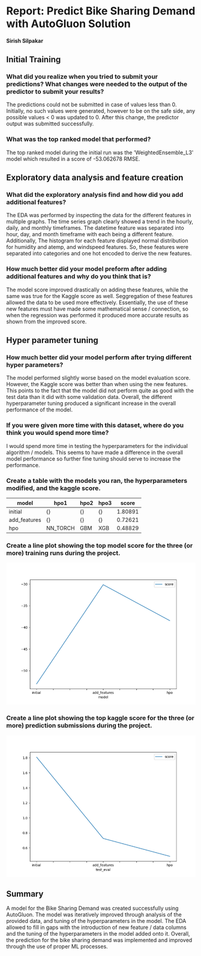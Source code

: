 # Report: Predict Bike Sharing Demand with AutoGluon Solution
#### Sirish Silpakar

## Initial Training
### What did you realize when you tried to submit your predictions? What changes were needed to the output of the predictor to submit your results?
The predictions could not be submitted in case of values less than 0. Initially, no such values were generated, however to be on the safe side, any possible values < 0 was updated to 0.
After this change, the predictor output was submitted successfully.

### What was the top ranked model that performed?
The top ranked model during the initial run was the 'WeightedEnsemble_L3' model which resulted in a score of -53.062678 RMSE. 

## Exploratory data analysis and feature creation
### What did the exploratory analysis find and how did you add additional features?
The EDA was performed by inspecting the data for the different features in multiple graphs. The time series graph clearly showed a trend in the hourly, daily, and monthly timeframes. The datetime feature was separated into hour, day, and month timeframe with each being a different feature.
Additionally, The histogram for each feature displayed normal distribution for humidity and atemp, and windspeed features. So, these features were separated into categories and one hot encoded to derive the new features.


### How much better did your model preform after adding additional features and why do you think that is?
The model score improved drastically on adding these features, while the same was true for the Kaggle score as well.
Seggregation of these features allowed the data to be used more effectively. Essentially, the use of these new features must have made some mathematical sense / connection, so when the regression was performed it produced more accurate results as shown from the improved score.


## Hyper parameter tuning
### How much better did your model perform after trying different hyper parameters?
The model performed slightly worse based on the model evaluation score. However, the Kaggle score was better than when using the new features.
This points to the fact that the model did not perform quite as good with the test data than it did with some validation data.
Overall, the different hyperparameter tuning produced a significant increase in the overall performance of the model.

### If you were given more time with this dataset, where do you think you would spend more time?
I would spend more time in testing the hyperparameters for the individual algorithm / models.
This seems to have made a difference in the overall model performance so further fine tuning should serve to increase the performance.


### Create a table with the models you ran, the hyperparameters modified, and the kaggle score.
|model|hpo1|hpo2|hpo3|score|
|--|--|--|--|--|
|initial|{}|{}|{}|1.80891|
|add_features|{}|{}|{}|0.72621|
|hpo|NN_TORCH|GBM|XGB|0.48829|

### Create a line plot showing the top model score for the three (or more) training runs during the project.

![model_train_score.png](img/model_train_score.png)

### Create a line plot showing the top kaggle score for the three (or more) prediction submissions during the project.

![model_test_score.png](img/model_test_score.png)

## Summary
A model for the Bike Sharing Demand was created successfully using AutoGluon.
The model was iteratively improved through analysis of the provided data, and tuning of the hyperparameters in the model.
The EDA allowed to fill in gaps with the introduction of new feature / data columns and the tuning of the hyperparameters in the model added onto it.
Overall, the prediction for the bike sharing demand was implemented and improved through the use of proper ML processes.
